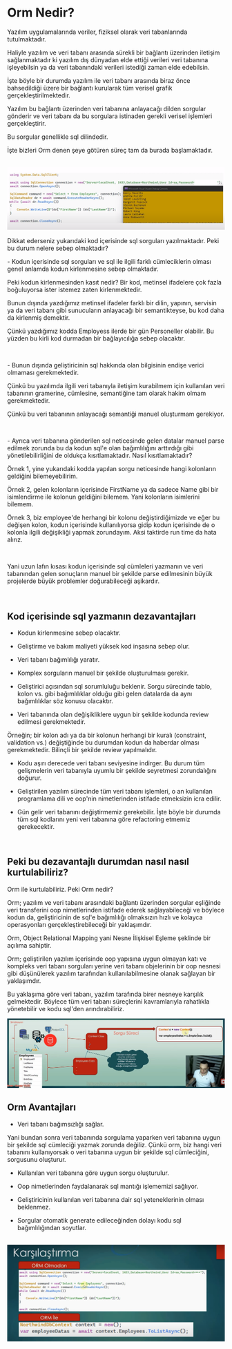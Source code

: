 # Orm Nedir?

<p>
Yazılım uygulamalarında veriler, fiziksel olarak veri tabanlarında tutulmaktadır.
</p>
<p>
Haliyle yazılım ve veri tabanı arasında sürekli bir bağlantı üzerinden iletişim sağlanmaktadır ki yazılım dış dünyadan elde ettiği verileri veri tabanına işleyebilsin ya da veri tabanındaki verileri istediği zaman elde edebilsin.
</p>
<p>
İşte böyle bir durumda yazılım ile veri tabanı arasında biraz önce bahsedildiği üzere bir bağlantı kurularak tüm verisel grafik gerçekleştirilmektedir.
</p>
<p>
Yazılım bu bağlantı üzerinden veri tabanına anlayacağı dilden sorgular gönderir ve veri tabanı da bu sorgulara istinaden gerekli verisel işlemleri gerçekleştirir.
</p>
<p>
Bu sorgular genellikle sql dilindedir.
</p>
<p>
İşte bizleri Orm denen şeye götüren süreç tam da burada başlamaktadır. 
</p>
<br>

<img src="../img/sql-cumlecigi.png"/>
<p>
Dikkat ederseniz yukarıdaki kod içerisinde sql sorguları yazılmaktadır. Peki bu durum nelere sebep olmaktadır?
</p>
<p>
- Kodun içerisinde sql sorguları ve sql ile ilgili farklı cümleciklerin olması genel anlamda kodun kirlenmesine sebep olmaktadır.
</p>
<p>
Peki kodun kirlenmesinden kasıt nedir? Bir kod, metinsel ifadelere çok fazla boğuluyorsa ister istemez zaten kirlenmektedir. 
</p>
<p>
Bunun dışında yazdığımız metinsel ifadeler farklı bir dilin, yapının, servisin ya da veri tabanı gibi sunucuların anlayacağı bir semantikteyse, bu kod daha da kirlenmiş demektir.  
</p>
<p>
Çünkü yazdığımız kodda Employess ilerde bir gün Personeller olabilir. Bu yüzden bu kirli kod durmadan bir bağlayıcılığa sebep olacaktır. 
</p>
<br>
<p>
- Bunun dışında geliştiricinin sql hakkında olan bilgisinin endişe verici olmaması gerekmektedir. 
</p>
<p>
Çünkü bu yazılımda ilgili veri tabanıyla iletişim kurabilmem için kullanılan veri tabanının gramerine, cümlesine, semantiğine tam olarak hakim olmam gerekmektedir.
</p>
<p>
Çünkü bu veri tabanının anlayacağı semantiği manuel oluşturmam gerekiyor. 
</p>
<br>
<p>
- Ayrıca veri tabanına gönderilen sql neticesinde gelen datalar manuel parse edilmek zorunda bu da kodun sql'e olan bağımlılığını arttırdığı gibi yönetilebilirliğini de oldukça kısıtlamaktadır. Nasıl kısıtlamaktadır?
</p>
<p>
Örnek 1, yine yukarıdaki kodda yapılan sorgu neticesinde hangi kolonların geldiğini bilemeyebilirim. 
</p>
<p>
Örnek 2, gelen kolonların içerisinde FirstName ya da sadece Name gibi bir isimlendirme ile kolonun geldiğini bilemem. Yani kolonların isimlerini bilemem.
</p>
<p> 
Örnek 3, biz employee'de herhangi bir kolonu değiştirdiğimizde ve eğer bu değişen kolon, kodun içerisinde kullanılıyorsa gidip kodun içerisinde de o kolonla ilgili değişikliği yapmak zorundayım. Aksi taktirde run time da hata alırız. 
</p>
<br>
<p>
Yani uzun lafın kısası kodun içerisinde sql cümleleri yazmanın ve veri tabanından gelen sonuçların manuel bir şekilde parse edilmesinin büyük projelerde büyük problemler doğurabileceği aşikardır.
</p>
<br>

## Kod içerisinde sql yazmanın dezavantajları 
* <p>Kodun kirlenmesine sebep olacaktır.</p>
* <p>Geliştirme ve bakım maliyeti yüksek kod inşasına sebep olur.</p>
* <p>Veri tabanı bağımlılığı yaratır.</p>
* <p>Komplex sorguların manuel bir şekilde oluşturulması gerekir.</p>
* <p>Geliştirici açısından sql sorumluluğu beklenir. Sorgu sürecinde tablo, kolon vs. gibi bağımlılıklar olduğu gibi gelen datalarda da aynı bağımlılıklar söz konusu olacaktır.</p>
* <p>Veri tabanında olan değişikliklere uygun bir şekilde kodunda review edilmesi gerekmektedir.</p>
<p>
Örneğin; bir kolon adı ya da bir kolonun herhangi bir kuralı (constraint, validation vs.) değiştiğinde bu durumdan kodun da haberdar olması gerekmektedir. Bilinçli bir şekilde review yapılmalıdır. 
</p>

* <p>Kodu aşırı derecede veri tabanı seviyesine indirger. Bu durum tüm gelişmelerin veri tabanıyla uyumlu bir şekilde seyretmesi zorundalığını doğurur.</p>
* <p>Geliştirilen yazılım sürecinde tüm veri tabanı işlemleri, o an kullanılan programlama dili ve oop'nin nimetlerinden istifade etmeksizin icra edilir.</p>
* <p>Gün gelir veri tabanını değiştirmemiz gerekebilir. İşte böyle bir durumda tüm sql kodlarını yeni veri tabanına göre refactoring etmemiz gerekecektir.</p>
<br>

## Peki bu dezavantajlı durumdan nasıl nasıl kurtulabiliriz?
<p>Orm ile kurtulabiliriz. Peki Orm nedir?</p>
<p>Orm; yazılım ve veri tabanı arasındaki bağlantı üzerinden sorgular eşliğinde veri transferini oop nimetlerinden istifade ederek sağlayabileceği ve böylece kodun da, geliştiricinin de sql'e bağımlılığı olmaksızın hızlı ve kolayca operasyonları gerçekleştirebileceği bir yaklaşımdır.</p>
<p>Orm, Object Relational Mapping yani Nesne İlişkisel Eşleme şeklinde bir açılıma sahiptir.</p>
<p>
Orm; geliştirilen yazılım içerisinde oop yapısına uygun olmayan katı ve kompleks veri tabanı sorguları yerine veri tabanı objelerinin bir oop nesnesi gibi düşünülerek yazılım tarafından kullanılabilmesine olanak sağlayan bir yaklaşımdır.
</p>
<p>Bu yaklaşıma göre veri tabanı, yazılım tarafında birer nesneye karşılık gelmektedir. Böylece tüm veri tabanı süreçlerini kavramlarıyla rahatlıkla yönetebilir ve kodu sql'den arındırabiliriz.</p>
<img src="../img/orm-simulasyonu.png">

<br>

## Orm Avantajları

* <p>Veri tabanı bağımsızlığı sağlar.</p>
<p>Yani bundan sonra veri tabanında sorgulama yaparken veri tabanına uygun bir şekilde sql cümleciği yazmak zorunda değiliz. Çünkü orm, biz hangi veri tabanını kullanıyorsak o veri tabanına uygun bir şekilde sql cümleciğini, sorgusunu oluşturur.</p>

* <p>Kullanılan veri tabanına göre uygun sorgu oluşturulur. </p>
* <p>Oop nimetlerinden faydalanarak sql mantığı işlememizi sağlıyor.</p>
* <p>Geliştiricinin kullanılan veri tabanına dair sql yeteneklerinin olması beklenmez.</p>
* <p>Sorgular otomatik generate edileceğinden dolayı kodu sql bağımlılığından soyutlar.</p> 
<br>

<img src="../img/orm-karsilastirma.png">

















